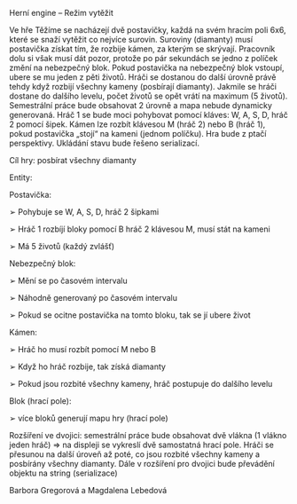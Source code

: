 Herní engine – Režim vytěžit

Ve hře Těžíme se nacházejí dvě postavičky, každá na svém hracím poli 6x6, které se snaží vytěžit
co nejvíce surovin. Suroviny (diamanty) musí postavička získat tím, že rozbije kámen, za kterým
se skrývají. Pracovník dolu si však musí dát pozor, protože po pár sekundách se jedno z políček
změní na nebezpečný blok. Pokud postavička na nebezpečný blok vstoupí, ubere se mu jeden z
pěti životů. Hráči se dostanou do další úrovně právě tehdy když rozbijí všechny kameny (posbírají
diamanty). Jakmile se hráči dostane do dalšího levelu, počet životů se opět vrátí na maximum (5
životů).
Semestrální práce bude obsahovat 2 úrovně a mapa nebude dynamicky generovaná. Hráč 1 se
bude moci pohybovat pomocí kláves: W, A, S, D, hráč 2 pomocí šipek.
Kámen lze rozbít klávesou M (hráč 2) nebo B (hráč 1), pokud postavička „stojí“ na kameni
(jednom políčku).
Hra bude z ptačí perspektivy.
Ukládání stavu bude řešeno serializací.

Cíl hry: posbírat všechny diamanty

Entity:

Postavička:

➢ Pohybuje se W, A, S, D, hráč 2 šipkami

➢ Hráč 1 rozbíjí bloky pomocí B hráč 2 klávesou M, musí stát na kameni

➢ Má 5 životů (každý zvlášť)

Nebezpečný blok:

➢ Mění se po časovém intervalu

➢ Náhodně generovaný po časovém intervalu

➢ Pokud se ocitne postavička na tomto bloku, tak se jí ubere život

Kámen:

➢ Hráč ho musí rozbít pomocí M nebo B

➢ Když ho hráč rozbije, tak získá diamanty

➢ Pokud jsou rozbité všechny kameny, hráč postupuje do dalšího levelu

Blok (hrací pole):

➢ více bloků generují mapu hry (hrací pole)

Rozšíření ve dvojici:
semestrální práce bude obsahovat dvě vlákna (1 vlákno jeden hráč) => na
displeji se vykreslí dvě samostatná hrací pole. Hráči se přesunou na další úroveň až poté, co jsou
rozbité všechny kameny a posbírány všechny diamanty. Dále v rozšíření pro dvojici bude
převádění objektu na string (serializace)

Barbora Gregorová a Magdalena Lebedová